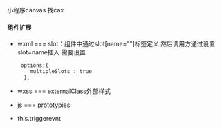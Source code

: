 小程序canvas 找cax





#### 组件扩展

- wxml   ===  slot：组件中通过slot[name=""]标签定义 然后调用方通过设置slot=name插入   需要设置

  ```
   options:{
      multipleSlots : true
    },
  ```

- wxss  ===   externalClass外部样式

- js  ===  prototypies

- this.triggerevnt



